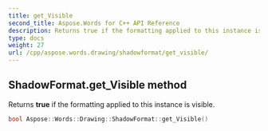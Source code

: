 ```yaml
---
title: get_Visible
second_title: Aspose.Words for C++ API Reference
description: Returns true if the formatting applied to this instance is visible.
type: docs
weight: 27
url: /cpp/aspose.words.drawing/shadowformat/get_visible/
---
```

## ShadowFormat.get_Visible method


Returns **true** if the formatting applied to this instance is visible.

```cpp
bool Aspose::Words::Drawing::ShadowFormat::get_Visible()
```

